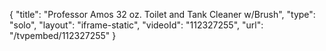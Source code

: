 {
    "title": "Professor Amos 32 oz. Toilet and Tank Cleaner w\/Brush",
    "type": "solo",
    "layout": "iframe-static",
    "videoId": "112327255",
    "url": "\/tvpembed\/112327255"
}